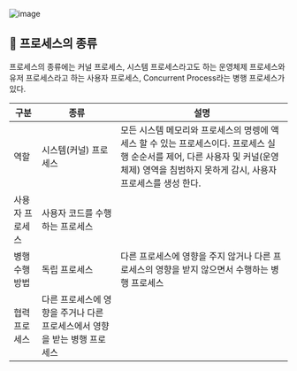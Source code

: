 ![image](https://user-images.githubusercontent.com/96826217/215533026-c00fb624-9764-47c4-80ce-da2a99f063e8.png)

## **🔎 프로세스의 종류**

프로세스의 종류에는 커널 프로세스, 시스템 프로세스라고도 하는 운영체제 프로세스와 유저 프로세스라고 하는 사용자 프로세스, Concurrent Process라는 병행 프로세스가 있다.

| 구분 | 종류 | 설명 |
| --- | --- | --- |
| 역할 | 시스템(커널) 프로세스 | 모든 시스템 메모리와 프로세스의 명렝에 액세스 할 수 있는 프로세스이다. 프로세스 실행 순순서를 제어, 다른 사용자 및 커널(운영체제) 영역을 침범하지 못하게 감시, 사용자 프로세스를 생성 한다. |
| 사용자 프로세스 | 사용자 코드를 수행하는 프로세스 |
| 병행 수행 방법 | 독립 프로세스 | 다른 프로세스에 영향을 주지 않거나 다른 프로세스의 영향을 받지 않으면서 수행하는 병행 프로세스 |
| 협력 프로세스 | 다른 프로세스에 영향을 주거나 다른 프로세스에서 영향을 받는 병행 프로세스 |
